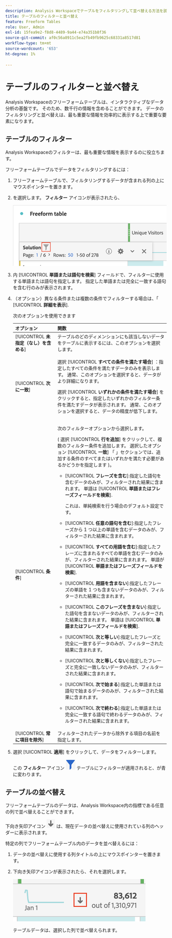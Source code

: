 ```yaml
---
description: Analysis Workspaceでテーブルをフィルタリングして並べ替える方法を説明するドキュメントです。
title: テーブルのフィルターと並べ替え
feature: Freeform Tables
role: User, Admin
exl-id: 15fea9e2-f8d8-4489-9a44-e74a351b8f36
source-git-commit: af0c56a8911c5ea2fb49fb9625c68331a8517d81
workflow-type: tm+mt
source-wordcount: '653'
ht-degree: 1%

---
```


# テーブルのフィルターと並べ替え

Analysis Workspaceのフリーフォームテーブルは、インタラクティブなデータ分析の基盤です。 そのため、数千行の情報を含めることができます。 データのフィルタリングと並べ替えは、最も重要な情報を効率的に表示する上で重要な要素になります。

## テーブルのフィルター

Analysis Workspaceのフィルターは、最も重要な情報を表示するのに役立ちます。

フリーフォームテーブルでデータをフィルタリングするには：

1. フリーフォームテーブルで、フィルタリングするデータが含まれる列の上にマウスポインターを置きます。 <!--only some types of columns show the filter... Which? Just Dimensions?-->

1. を選択します。 **フィルター** アイコンが表示されたら、

   ![テーブル内のフィルターアイコン](assets/table-filter-icon.png)

1. 内 [!UICONTROL **単語または語句を検索**] フィールドで、フィルターに使用する単語または語句を指定します。 指定した単語または完全に一致する語句を含む行のみが表示されます。

1. （オプション）異なる条件または複数の条件でフィルターする場合は、「 [!UICONTROL **詳細を表示**].

   次のオプションを使用できます

   | オプション | 関数 |
   |---------|----------|
   | [!UICONTROL **未指定（なし）を含める**] | テーブルのどのディメンションにも該当しないデータをテーブルに表示するには、このオプションを選択します。 <!--what is this?--> |
   | [!UICONTROL **次に一致**] | <p>選択 [!UICONTROL **すべての条件を満たす場合**] ：指定したすべての条件を満たすデータのみを表示します。 通常、このオプションを選択すると、データがより詳細になります。</p> <p>選択 [!UICONTROL **いずれかの条件を満たす場合**] をクリックすると、指定したいずれかのフィルター条件を満たすデータが表示されます。 通常、このオプションを選択すると、データの精度が低下します。</p> |
   | [!UICONTROL **条件**] | <p>次のフィルターオプションから選択します。</p><p>( 選択 [!UICONTROL **行を追加**] をクリックして、複数のフィルター条件を追加します。 選択したオプション [!UICONTROL **一致**] 「 」セクションでは、追加する条件のすべてまたはいずれかを満たす必要があるかどうかを指定します )。</p><ul><li><p>[!UICONTROL **フレーズを含む**]:指定した語句を含むデータのみが、フィルターされた結果に含まれます。 単語は [!UICONTROL **単語またはフレーズフィールドを検索**].<p>これは、単純検索を行う場合のデフォルト設定です。</p></p></li><li><p>[!UICONTROL **任意の語句を含む**]:指定したフレーズから 1 つ以上の単語を含むデータのみが、フィルターされた結果に含まれます。 </p></li><li><p>[!UICONTROL **すべての用語を含む**]:指定したフレーズに含まれるすべての単語を含むデータのみが、フィルターされた結果に含まれます。 単語が [!UICONTROL **単語またはフレーズフィールドを検索**].</p></li><li><p>[!UICONTROL **用語を含まない**]:指定したフレーズの単語を 1 つも含まないデータのみが、フィルターされた結果に含まれます。 </p></li><li><p>[!UICONTROL **このフレーズを含まない**]:指定した語句を含まないデータのみが、フィルターされた結果に含まれます。 単語は [!UICONTROL **単語またはフレーズフィールドを検索**].</p></li><li><p>[!UICONTROL **次と等しい**]:指定したフレーズと完全に一致するデータのみが、フィルターされた結果に含まれます。 </p></li><li><p>[!UICONTROL **次と等しくない**]:指定したフレーズと完全に一致しないデータのみが、フィルターされた結果に含まれます。 </p></li><li><p>[!UICONTROL **次で始まる**]:指定した単語または語句で始まるデータのみが、フィルターされた結果に含まれます。 </p></li><li><p>[!UICONTROL **次で終わる**]:指定した単語または完全に一致する語句で終わるデータのみが、フィルターされた結果に含まれます。 </p></li></ul> |
   | [!UICONTROL **常に項目を除外**] | フィルターされたデータから除外する項目の名前を指定します。 |

1. 選択 [!UICONTROL **適用**] をクリックして、データをフィルターします。

   この **フィルター** アイコン ![青いフィルターアイコンフィルター適用済みテーブル](assets/table-filter-blue-icon.png) テーブルにフィルターが適用されると、が青に変わります。

## テーブルの並べ替え

フリーフォームテーブルのデータは、Analysis Workspace内の指標である任意の列で並べ替えることができます。

下向き矢印アイコン ![下向き矢印アイコン並べ替えられた表の列](assets/table-sort-arrow-icon.png) は、現在データの並べ替えに使用されている列のヘッダーに表示されます。

特定の列でフリーフォームテーブル内のデータを並べ替えるには：

1. データの並べ替えに使用する列タイトルの上にマウスポインターを置きます。

1. 下向き矢印アイコンが表示されたら、それを選択します。

   ![下向き矢印アイコン並べ替えられた表の列](assets/table-sort.png)

   テーブルデータは、選択した列で並べ替えられます。
